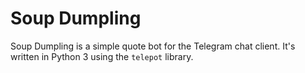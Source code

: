 # Soup Dumpling

Soup Dumpling is a simple quote bot for the Telegram chat client. It's written in Python 3 using the `telepot` library.
